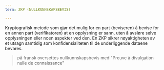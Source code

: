 ```yaml
---
term: ZKP (NULLKUNNSKAPSBEVIS)

---
```

Kryptografisk metode som gjør det mulig for en part (beviseren) å bevise for en annen part (verifikatoren) at en opplysning er sann, uten å avsløre selve opplysningen eller noen aspekter ved den. En ZKP sikrer nøyaktigheten av et utsagn samtidig som konfidensialiteten til de underliggende dataene bevares.

> på fransk oversettes nullkunnskapsbevis med "Preuve à divulgation nulle de connaissance"